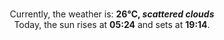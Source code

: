 <p  align="center"><br/>Currently, the weather is: <b> 26°C, <i>scattered clouds</i></b></br>Today, the sun rises at <b>05:24</b> and sets at <b>19:14</b>.</p>